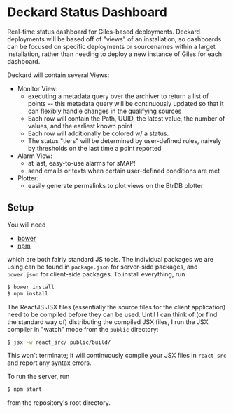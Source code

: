 # Deckard Status Dashboard

Real-time status dashboard for Giles-based deployments. Deckard deployments
will be based off of "views" of an installation, so dashboards can be focused
on specific deployments or sourcenames within a larget installation, rather
than needing to deploy a new instance of Giles for each dashboard.

Deckard will contain several Views:

* Monitor View:
    * executing a metadata query over the archiver to return a list of points
      -- this metadata query will be continuously updated so that it can
      flexibly handle changes in the qualifying sources
    * Each row will contain the Path, UUID, the latest value, the number of values, and the earliest known point
    * Each row will additionally be colored w/ a status.
    * The status "tiers" will be determined by user-defined rules, naively by thresholds on the last time a point reported
* Alarm View:
    * at last, easy-to-use alarms for sMAP!
    * send emails or texts when certain user-defined conditions are met
* Plotter:
    * easily generate permalinks to plot views on the BtrDB plotter


## Setup

You will need 

* [bower](http://bower.io/)
* [npm](https://docs.npmjs.com/getting-started/installing-node)

which are both fairly standard JS tools. The individual packages we are using
can be found in `package.json` for server-side packages, and `bower.json` for
client-side packages. To install everything, run

```bash
$ bower install
$ npm install
```

The ReactJS JSX files (essentially the source files for the client application)
need to be compiled before they can be used. Until I can think of (or find the
standard way of) distributing the compiled JSX files, I run the JSX compiler
in "watch" mode from the `public` directory:

```bash
$ jsx -w react_src/ public/build/
```

This won't terminate; it will continuously compile your JSX files in `react_src`
and report any syntax errors.

To run the server, run

```bash
$ npm start
```

from the repository's root directory.

